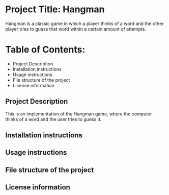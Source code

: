 # Project Title: Hangman
Hangman is a classic game in which a player thinks of a word and the other player tries to guess that word within a certain amount of attempts.

# Table of Contents:
- Project Description
- Installation instructions
- Usage instructions
- File structure of the project
- License information

## Project Description
This is an implementation of the Hangman game, where the computer thinks of a word and the user tries to guess it. 

## Installation instructions

## Usage instructions

## File structure of the project

## License information
